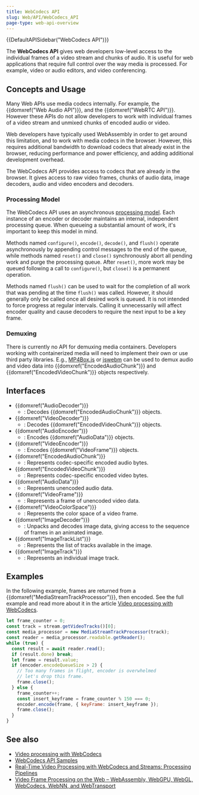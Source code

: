 ```yaml
---
title: WebCodecs API
slug: Web/API/WebCodecs_API
page-type: web-api-overview
---
```


{{DefaultAPISidebar("WebCodecs API")}}

The **WebCodecs API** gives web developers low-level access to the individual frames of a video stream and chunks of audio.
It is useful for web applications that require full control over the way media is processed.
For example, video or audio editors, and video conferencing.

## Concepts and Usage

Many Web APIs use media codecs internally.
For example, the {{domxref("Web Audio API")}}, and the {{domxref("WebRTC API")}}.
However these APIs do not allow developers to work with individual frames of a video stream and unmixed chunks of encoded audio or video.

Web developers have typically used WebAssembly in order to get around this limitation,
and to work with media codecs in the browser.
However, this requires additional bandwidth to download codecs that already exist in the browser,
reducing performance and power efficiency, and adding additional development overhead.

The WebCodecs API provides access to codecs that are already in the browser.
It gives access to raw video frames, chunks of audio data, image decoders, audio and video encoders and decoders.

### Processing Model

The WebCodecs API uses an asynchronous [processing model](https://w3c.github.io/webcodecs/#codec-processing-model-section). Each instance
of an encoder or decoder maintains an internal, independent processing queue. When queueing a substantial amount of work, it's important to
keep this model in mind.

Methods named `configure()`, `encode()`, `decode()`, and `flush()` operate asynchronously by appending control messages
to the end of the queue, while methods named `reset()` and `close()` synchronously abort all pending work and purge the
processing queue. After `reset()`, more work may be queued following a call to `configure()`, but `close()` is a permanent operation.

Methods named `flush()` can be used to wait for the completion of all work that was pending at the time `flush()` was called. However, it
should generally only be called once all desired work is queued. It is not intended to force progress at regular intervals. Calling it
unnecessarily will affect encoder quality and cause decoders to require the next input to be a key frame.

### Demuxing

There is currently no API for demuxing media containers. Developers working with containerized media will need to implement their own
or use third party libraries. E.g., [MP4Box.js](https://github.com/gpac/mp4box.js/) or [jswebm](https://github.com/jscodec/jswebm) can be
used to demux audio and video data into {{domxref("EncodedAudioChunk")}} and {{domxref("EncodedVideoChunk")}} objects respectively.

## Interfaces

- {{domxref("AudioDecoder")}}
  - : Decodes {{domxref("EncodedAudioChunk")}} objects.
- {{domxref("VideoDecoder")}}
  - : Decodes {{domxref("EncodedVideoChunk")}} objects.
- {{domxref("AudioEncoder")}}
  - : Encodes {{domxref("AudioData")}} objects.
- {{domxref("VideoEncoder")}}
  - : Encodes {{domxref("VideoFrame")}} objects.
- {{domxref("EncodedAudioChunk")}}
  - : Represents codec-specific encoded audio bytes.
- {{domxref("EncodedVideoChunk")}}
  - : Represents codec-specific encoded video bytes.
- {{domxref("AudioData")}}
  - : Represents unencoded audio data.
- {{domxref("VideoFrame")}}
  - : Represents a frame of unencoded video data.
- {{domxref("VideoColorSpace")}}
  - : Represents the color space of a video frame.
- {{domxref("ImageDecoder")}}
  - : Unpacks and decodes image data, giving access to the sequence of frames in an animated image.
- {{domxref("ImageTrackList")}}
  - : Represents the list of tracks available in the image.
- {{domxref("ImageTrack")}}
  - : Represents an individual image track.

## Examples

In the following example, frames are returned from a {{domxref("MediaStreamTrackProcessor")}}, then encoded.
See the full example and read more about it in the article [Video processing with WebCodecs](https://web.dev/webcodecs/).

```js
let frame_counter = 0;
const track = stream.getVideoTracks()[0];
const media_processor = new MediaStreamTrackProcessor(track);
const reader = media_processor.readable.getReader();
while (true) {
  const result = await reader.read();
  if (result.done) break;
  let frame = result.value;
  if (encoder.encodeQueueSize > 2) {
    // Too many frames in flight, encoder is overwhelmed
    // let's drop this frame.
    frame.close();
  } else {
    frame_counter++;
    const insert_keyframe = frame_counter % 150 === 0;
    encoder.encode(frame, { keyFrame: insert_keyframe });
    frame.close();
  }
}
```

## See also

- [Video processing with WebCodecs](https://web.dev/webcodecs/)
- [WebCodecs API Samples](https://w3c.github.io/webcodecs/samples/)
- [Real-Time Video Processing with WebCodecs and Streams: Processing Pipelines](https://webrtchacks.com/real-time-video-processing-with-webcodecs-and-streams-processing-pipelines-part-1/)
- [Video Frame Processing on the Web – WebAssembly, WebGPU, WebGL, WebCodecs, WebNN, and WebTransport](https://webrtchacks.com/video-frame-processing-on-the-web-webassembly-webgpu-webgl-webcodecs-webnn-and-webtransport/)
